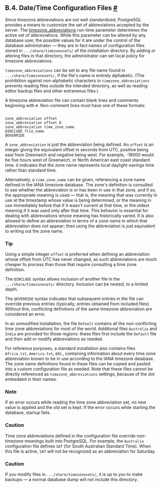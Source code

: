 ## B.4. Date/Time Configuration Files [#](#DATETIME-CONFIG-FILES)

Since timezone abbreviations are not well standardized, PostgreSQL provides a means to customize the set of abbreviations accepted by the server. The [timezone\_abbreviations](runtime-config-client#GUC-TIMEZONE-ABBREVIATIONS) run-time parameter determines the active set of abbreviations. While this parameter can be altered by any database user, the possible values for it are under the control of the database administrator — they are in fact names of configuration files stored in `.../share/timezonesets/` of the installation directory. By adding or altering files in that directory, the administrator can set local policy for timezone abbreviations.

`timezone_abbreviations` can be set to any file name found in `.../share/timezonesets/`, if the file's name is entirely alphabetic. (The prohibition against non-alphabetic characters in `timezone_abbreviations` prevents reading files outside the intended directory, as well as reading editor backup files and other extraneous files.)

A timezone abbreviation file can contain blank lines and comments beginning with `#`. Non-comment lines must have one of these formats:

```

zone_abbreviation offset
zone_abbreviation offset D
zone_abbreviation time_zone_name
@INCLUDE file_name
@OVERRIDE
```

A *`zone_abbreviation`* is just the abbreviation being defined. An *`offset`* is an integer giving the equivalent offset in seconds from UTC, positive being east from Greenwich and negative being west. For example, -18000 would be five hours west of Greenwich, or North American east coast standard time. `D` indicates that the zone name represents local daylight-savings time rather than standard time.

Alternatively, a *`time_zone_name`* can be given, referencing a zone name defined in the IANA timezone database. The zone's definition is consulted to see whether the abbreviation is or has been in use in that zone, and if so, the appropriate meaning is used — that is, the meaning that was currently in use at the timestamp whose value is being determined, or the meaning in use immediately before that if it wasn't current at that time, or the oldest meaning if it was used only after that time. This behavior is essential for dealing with abbreviations whose meaning has historically varied. It is also allowed to define an abbreviation in terms of a zone name in which that abbreviation does not appear; then using the abbreviation is just equivalent to writing out the zone name.

### Tip

Using a simple integer *`offset`* is preferred when defining an abbreviation whose offset from UTC has never changed, as such abbreviations are much cheaper to process than those that require consulting a time zone definition.

The `@INCLUDE` syntax allows inclusion of another file in the `.../share/timezonesets/` directory. Inclusion can be nested, to a limited depth.

The `@OVERRIDE` syntax indicates that subsequent entries in the file can override previous entries (typically, entries obtained from included files). Without this, conflicting definitions of the same timezone abbreviation are considered an error.

In an unmodified installation, the file `Default` contains all the non-conflicting time zone abbreviations for most of the world. Additional files `Australia` and `India` are provided for those regions: these files first include the `Default` file and then add or modify abbreviations as needed.

For reference purposes, a standard installation also contains files `Africa.txt`, `America.txt`, etc., containing information about every time zone abbreviation known to be in use according to the IANA timezone database. The zone name definitions found in these files can be copied and pasted into a custom configuration file as needed. Note that these files cannot be directly referenced as `timezone_abbreviations` settings, because of the dot embedded in their names.

### Note

If an error occurs while reading the time zone abbreviation set, no new value is applied and the old set is kept. If the error occurs while starting the database, startup fails.

### Caution

Time zone abbreviations defined in the configuration file override non-timezone meanings built into PostgreSQL. For example, the `Australia` configuration file defines `SAT` (for South Australian Standard Time). When this file is active, `SAT` will not be recognized as an abbreviation for Saturday.

### Caution

If you modify files in `.../share/timezonesets/`, it is up to you to make backups — a normal database dump will not include this directory.